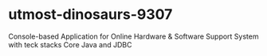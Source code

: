 # utmost-dinosaurs-9307
Console-based Application for Online Hardware &amp; Software Support System with teck stacks Core Java and JDBC
